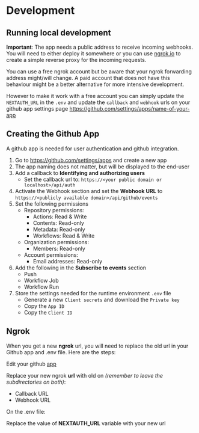# Development

## Running local development

**Important**: The app needs a public address to receive incoming webhooks. You will need to either deploy it somewhere or you can use [ngrok.io](https://ngrok.io) to create a simple reverse proxy for the incoming requests.

You can use a free ngrok account but be aware that your ngrok forwarding address might/will change. A paid account that does not have this behaviour might be a better alternative for more intensive development.  

However to make it work with a free account you can simply update the `NEXTAUTH_URL` in the `.env` and update the `callback` and `webhook` urls on your github app settings page <https://github.com/settings/apps/name-of-your-app>

## Creating the Github App

A github app is needed for user authentication and github integration.

1. Go to <https://github.com/settings/apps> and create a new app
2. The app naming does not matter, but will be displayed to the end-user
3. Add a callback to **Identifying and authorizing users**
    - Set the callback url to: `https://<your public domain or localhost>/api/auth`
4. Activate the Webhook section and set the **Webhook URL** to `https://<publicly available domain>/api/github/events`
5. Set the following permissions
    - Repository permissions:
        - Actions: Read & Write
        - Contents: Read-only
        - Metadata: Read-only
        - Workflows: Read & Write
    - Organization permissions:
        - Members: Read-only
    - Account permissions:
        - Email addresses: Read-only
6. Add the following in the **Subscribe to events** section
    - Push
    - Workflow Job
    - Workflow Run
7. Store the settings needed for the runtime environment `.env` file
    - Generate a new `Client secrets` and download the `Private key`
    - Copy the `App ID`
    - Copy the `Client ID`

## Ngrok

When you get a new **ngrok** url, you will need to replace the old url in your Github app and .env file. Here are the steps:

Edit your github [app](https://github.com/settings/apps)

Replace your new ngrok **url** with old on *(remember to leave the subdirectories on both)*:

- Callback URL
- Webhook URL

On the .env file:

Replace the value of **NEXTAUTH_URL** variable with your new url
